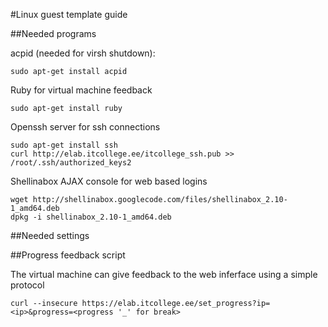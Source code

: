 #Linux guest template guide

##Needed programs

acpid (needed for virsh shutdown):

    sudo apt-get install acpid

Ruby for virtual machine feedback

    sudo apt-get install ruby

Openssh server for ssh connections

    sudo apt-get install ssh
    curl http://elab.itcollege.ee/itcollege_ssh.pub >> /root/.ssh/authorized_keys2

Shellinabox AJAX console for web based logins

    wget http://shellinabox.googlecode.com/files/shellinabox_2.10-1_amd64.deb
    dpkg -i shellinabox_2.10-1_amd64.deb

##Needed settings 

##Progress feedback script

The virtual machine can give feedback to the web inferface using a simple protocol

    curl --insecure https://elab.itcollege.ee/set_progress?ip=<ip>&progress=<progress '_' for break>
